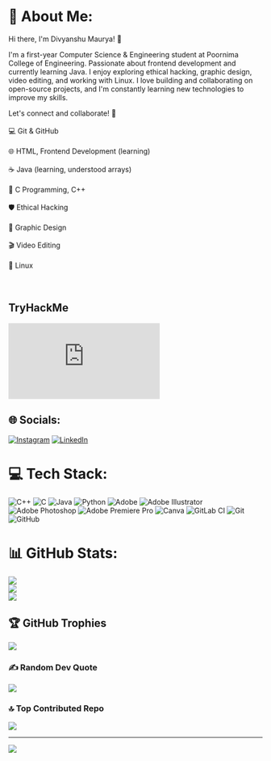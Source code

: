# 💫 About Me:
Hi there, I'm Divyanshu Maurya! 👋

I'm a first-year Computer Science & Engineering student at Poornima College of Engineering. Passionate about frontend development and currently learning Java. I enjoy exploring ethical hacking, graphic design, video editing, and working with Linux. I love building and collaborating on open-source projects, and I'm constantly learning new technologies to improve my skills.

Let's connect and collaborate! 🚀
<br><br>💻 Git & GitHub<br><br>🌐 HTML, Frontend Development (learning)<br><br>☕ Java (learning, understood arrays)<br><br>🔢 C Programming, C++<br><br>🛡 Ethical Hacking<br><br>🎨 Graphic Design<br><br>🎬 Video Editing<br><br>🐧 Linux<br><br><br>

 ## TryHackMe
 <iframe src="https://tryhackme.com/api/v2/badges/public-profile?userPublicId=4136500" style='border:none;'></iframe>

## 🌐 Socials:
[![Instagram](https://img.shields.io/badge/Instagram-%23E4405F.svg?logo=Instagram&logoColor=white)](https://www.instagram.com/_divy1436_/) [![LinkedIn](https://img.shields.io/badge/LinkedIn-%230077B5.svg?logo=linkedin&logoColor=white)](https://www.linkedin.com/in/divyanshu-maurya-b5278b309/) 

# 💻 Tech Stack:
![C++](https://img.shields.io/badge/c++-%2300599C.svg?style=for-the-badge&logo=c%2B%2B&logoColor=white) ![C](https://img.shields.io/badge/c-%2300599C.svg?style=for-the-badge&logo=c&logoColor=white) ![Java](https://img.shields.io/badge/java-%23ED8B00.svg?style=for-the-badge&logo=openjdk&logoColor=white) ![Python](https://img.shields.io/badge/python-3670A0?style=for-the-badge&logo=python&logoColor=ffdd54) ![Adobe](https://img.shields.io/badge/adobe-%23FF0000.svg?style=for-the-badge&logo=adobe&logoColor=white) ![Adobe Illustrator](https://img.shields.io/badge/adobe%20illustrator-%23FF9A00.svg?style=for-the-badge&logo=adobe%20illustrator&logoColor=white) ![Adobe Photoshop](https://img.shields.io/badge/adobe%20photoshop-%2331A8FF.svg?style=for-the-badge&logo=adobe%20photoshop&logoColor=white) ![Adobe Premiere Pro](https://img.shields.io/badge/Adobe%20Premiere%20Pro-9999FF.svg?style=for-the-badge&logo=Adobe%20Premiere%20Pro&logoColor=white) ![Canva](https://img.shields.io/badge/Canva-%2300C4CC.svg?style=for-the-badge&logo=Canva&logoColor=white) ![GitLab CI](https://img.shields.io/badge/gitlab%20CI-%23181717.svg?style=for-the-badge&logo=gitlab&logoColor=white) ![Git](https://img.shields.io/badge/git-%23F05033.svg?style=for-the-badge&logo=git&logoColor=white) ![GitHub](https://img.shields.io/badge/github-%23121011.svg?style=for-the-badge&logo=github&logoColor=white)
# 📊 GitHub Stats:
![](https://github-readme-stats.vercel.app/api?username=divy1436&theme=dark&hide_border=false&include_all_commits=false&count_private=false)<br/>
![](https://github-readme-streak-stats.herokuapp.com/?user=divy1436&theme=dark&hide_border=false)<br/>
![](https://github-readme-stats.vercel.app/api/top-langs/?username=divy1436&theme=dark&hide_border=false&include_all_commits=false&count_private=false&layout=compact)

## 🏆 GitHub Trophies
![](https://github-profile-trophy.vercel.app/?username=divy1436&theme=radical&no-frame=false&no-bg=true&margin-w=4)

### ✍ Random Dev Quote
![](https://quotes-github-readme.vercel.app/api?type=horizontal&theme=radical)

### 🔝 Top Contributed Repo
![](https://github-contributor-stats.vercel.app/api?username=divy1436&limit=5&theme=dark&combine_all_yearly_contributions=true)

---
[![](https://visitcount.itsvg.in/api?id=divy1436&icon=0&color=0)](https://visitcount.itsvg.in)

<!-- Proudly created with GPRM ( https://gprm.itsvg.in ) -->
